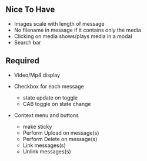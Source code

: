 ## Nice To Have

- Images scale with length of message
- No filename in message if it contains only the media
- Clicking on media shows/plays media in a modal
- Search bar

## Required

- Video/Mp4 display
- Checkbox for each message

  - state update on toggle
  - CAB toggle on state change

- Context menu and buttons
  - make sticky
  - Perform Upload on message(s)
  - Perform Delete on message(s)
  - Link messages(s)
  - Unlink messages(s)
